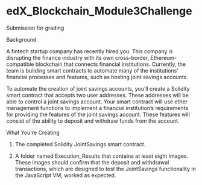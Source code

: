 # edX_Blockchain_Module3Challenge
Submission for grading

Background

A fintech startup company has recently hired you. This company is disrupting the finance industry with its own cross-border, Ethereum-compatible blockchain that connects financial institutions. Currently, the team is building smart contracts to automate many of the institutions’ financial processes and features, such as hosting joint savings accounts.

To automate the creation of joint savings accounts, you’ll create a Solidity smart contract that accepts two user addresses. These addresses will be able to control a joint savings account. Your smart contract will use ether management functions to implement a financial institution’s requirements for providing the features of the joint savings account. These features will consist of the ability to deposit and withdraw funds from the account.

What You're Creating

1) The completed Solidity JointSavings smart contract.

2) A folder named Execution_Results that contains at least eight images. These images should confirm that the deposit and withdrawal transactions, which are designed to test the JointSavings functionality in the JavaScript VM, worked as expected.
